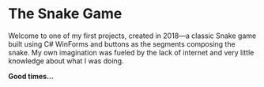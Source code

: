 # The Snake Game

Welcome to one of my first projects, created in 2018—a classic Snake game built using C# WinForms and buttons as the segments composing the snake. My own imagination was fueled by the lack of internet and very little knowledge about what I was doing.

**Good times...**
